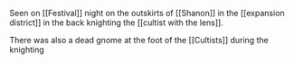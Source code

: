 Seen on [[Festival]] night on the outskirts of [[Shanon]] in the [[expansion district]] in the back knighting the [[cultist with the lens]].

There was also a dead gnome at the foot of the [[Cultists]] during the knighting